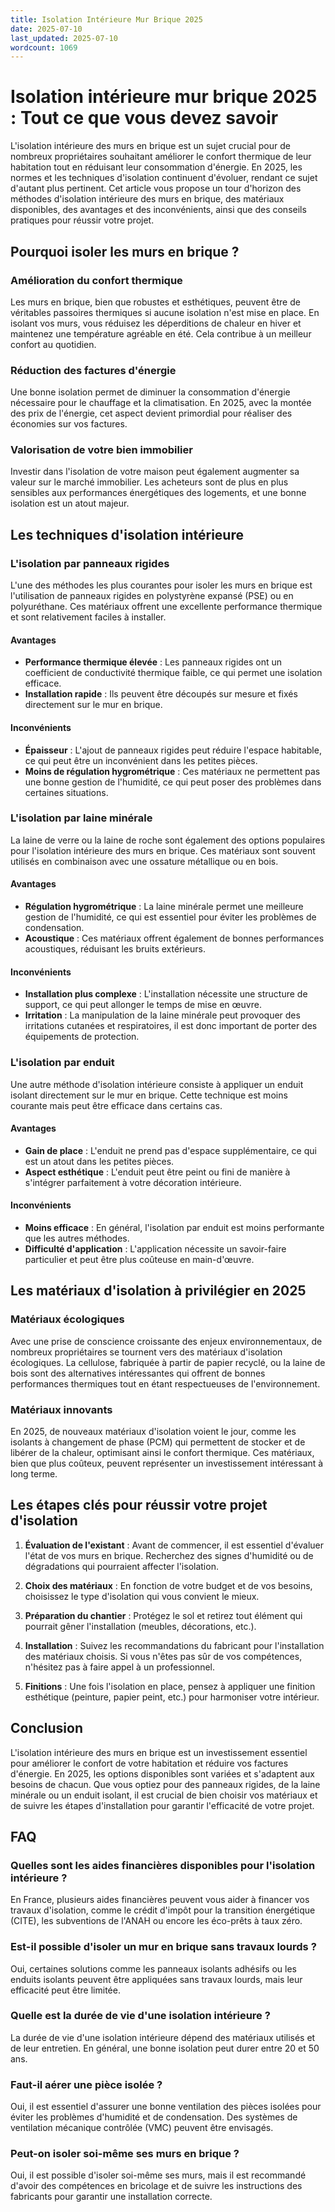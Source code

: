 ```yaml
---
title: Isolation Intérieure Mur Brique 2025
date: 2025-07-10
last_updated: 2025-07-10
wordcount: 1069
---
```


# Isolation intérieure mur brique 2025 : Tout ce que vous devez savoir

L'isolation intérieure des murs en brique est un sujet crucial pour de nombreux propriétaires souhaitant améliorer le confort thermique de leur habitation tout en réduisant leur consommation d'énergie. En 2025, les normes et les techniques d'isolation continuent d'évoluer, rendant ce sujet d'autant plus pertinent. Cet article vous propose un tour d'horizon des méthodes d'isolation intérieure des murs en brique, des matériaux disponibles, des avantages et des inconvénients, ainsi que des conseils pratiques pour réussir votre projet.

## Pourquoi isoler les murs en brique ?

### Amélioration du confort thermique

Les murs en brique, bien que robustes et esthétiques, peuvent être de véritables passoires thermiques si aucune isolation n'est mise en place. En isolant vos murs, vous réduisez les déperditions de chaleur en hiver et maintenez une température agréable en été. Cela contribue à un meilleur confort au quotidien.

### Réduction des factures d'énergie

Une bonne isolation permet de diminuer la consommation d'énergie nécessaire pour le chauffage et la climatisation. En 2025, avec la montée des prix de l'énergie, cet aspect devient primordial pour réaliser des économies sur vos factures.

### Valorisation de votre bien immobilier

Investir dans l'isolation de votre maison peut également augmenter sa valeur sur le marché immobilier. Les acheteurs sont de plus en plus sensibles aux performances énergétiques des logements, et une bonne isolation est un atout majeur.

## Les techniques d'isolation intérieure

### L'isolation par panneaux rigides

L'une des méthodes les plus courantes pour isoler les murs en brique est l'utilisation de panneaux rigides en polystyrène expansé (PSE) ou en polyuréthane. Ces matériaux offrent une excellente performance thermique et sont relativement faciles à installer.

#### Avantages

- **Performance thermique élevée** : Les panneaux rigides ont un coefficient de conductivité thermique faible, ce qui permet une isolation efficace.
- **Installation rapide** : Ils peuvent être découpés sur mesure et fixés directement sur le mur en brique.

#### Inconvénients

- **Épaisseur** : L'ajout de panneaux rigides peut réduire l'espace habitable, ce qui peut être un inconvénient dans les petites pièces.
- **Moins de régulation hygrométrique** : Ces matériaux ne permettent pas une bonne gestion de l'humidité, ce qui peut poser des problèmes dans certaines situations.

### L'isolation par laine minérale

La laine de verre ou la laine de roche sont également des options populaires pour l'isolation intérieure des murs en brique. Ces matériaux sont souvent utilisés en combinaison avec une ossature métallique ou en bois.

#### Avantages

- **Régulation hygrométrique** : La laine minérale permet une meilleure gestion de l'humidité, ce qui est essentiel pour éviter les problèmes de condensation.
- **Acoustique** : Ces matériaux offrent également de bonnes performances acoustiques, réduisant les bruits extérieurs.

#### Inconvénients

- **Installation plus complexe** : L'installation nécessite une structure de support, ce qui peut allonger le temps de mise en œuvre.
- **Irritation** : La manipulation de la laine minérale peut provoquer des irritations cutanées et respiratoires, il est donc important de porter des équipements de protection.

### L'isolation par enduit

Une autre méthode d'isolation intérieure consiste à appliquer un enduit isolant directement sur le mur en brique. Cette technique est moins courante mais peut être efficace dans certains cas.

#### Avantages

- **Gain de place** : L'enduit ne prend pas d'espace supplémentaire, ce qui est un atout dans les petites pièces.
- **Aspect esthétique** : L'enduit peut être peint ou fini de manière à s'intégrer parfaitement à votre décoration intérieure.

#### Inconvénients

- **Moins efficace** : En général, l'isolation par enduit est moins performante que les autres méthodes.
- **Difficulté d'application** : L'application nécessite un savoir-faire particulier et peut être plus coûteuse en main-d'œuvre.

## Les matériaux d'isolation à privilégier en 2025

### Matériaux écologiques

Avec une prise de conscience croissante des enjeux environnementaux, de nombreux propriétaires se tournent vers des matériaux d'isolation écologiques. La cellulose, fabriquée à partir de papier recyclé, ou la laine de bois sont des alternatives intéressantes qui offrent de bonnes performances thermiques tout en étant respectueuses de l'environnement.

### Matériaux innovants

En 2025, de nouveaux matériaux d'isolation voient le jour, comme les isolants à changement de phase (PCM) qui permettent de stocker et de libérer de la chaleur, optimisant ainsi le confort thermique. Ces matériaux, bien que plus coûteux, peuvent représenter un investissement intéressant à long terme.

## Les étapes clés pour réussir votre projet d'isolation

1. **Évaluation de l'existant** : Avant de commencer, il est essentiel d'évaluer l'état de vos murs en brique. Recherchez des signes d'humidité ou de dégradations qui pourraient affecter l'isolation.

2. **Choix des matériaux** : En fonction de votre budget et de vos besoins, choisissez le type d'isolation qui vous convient le mieux.

3. **Préparation du chantier** : Protégez le sol et retirez tout élément qui pourrait gêner l'installation (meubles, décorations, etc.).

4. **Installation** : Suivez les recommandations du fabricant pour l'installation des matériaux choisis. Si vous n'êtes pas sûr de vos compétences, n'hésitez pas à faire appel à un professionnel.

5. **Finitions** : Une fois l'isolation en place, pensez à appliquer une finition esthétique (peinture, papier peint, etc.) pour harmoniser votre intérieur.

## Conclusion

L'isolation intérieure des murs en brique est un investissement essentiel pour améliorer le confort de votre habitation et réduire vos factures d'énergie. En 2025, les options disponibles sont variées et s'adaptent aux besoins de chacun. Que vous optiez pour des panneaux rigides, de la laine minérale ou un enduit isolant, il est crucial de bien choisir vos matériaux et de suivre les étapes d'installation pour garantir l'efficacité de votre projet.

## FAQ

### Quelles sont les aides financières disponibles pour l'isolation intérieure ?

En France, plusieurs aides financières peuvent vous aider à financer vos travaux d'isolation, comme le crédit d'impôt pour la transition énergétique (CITE), les subventions de l'ANAH ou encore les éco-prêts à taux zéro.

### Est-il possible d'isoler un mur en brique sans travaux lourds ?

Oui, certaines solutions comme les panneaux isolants adhésifs ou les enduits isolants peuvent être appliquées sans travaux lourds, mais leur efficacité peut être limitée.

### Quelle est la durée de vie d'une isolation intérieure ?

La durée de vie d'une isolation intérieure dépend des matériaux utilisés et de leur entretien. En général, une bonne isolation peut durer entre 20 et 50 ans.

### Faut-il aérer une pièce isolée ?

Oui, il est essentiel d'assurer une bonne ventilation des pièces isolées pour éviter les problèmes d'humidité et de condensation. Des systèmes de ventilation mécanique contrôlée (VMC) peuvent être envisagés.

### Peut-on isoler soi-même ses murs en brique ?

Oui, il est possible d'isoler soi-même ses murs, mais il est recommandé d'avoir des compétences en bricolage et de suivre les instructions des fabricants pour garantir une installation correcte.
